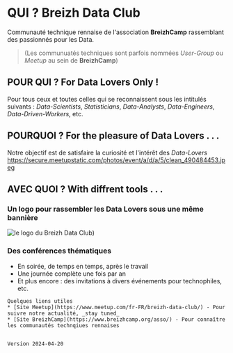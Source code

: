 
# QUI ?  Breizh Data Club

Communauté technique rennaise de l'association **BreizhCamp** rassemblant des passionnés pour les Data.
> (Les communuatés techniques sont parfois nommées _User-Group_ ou _Meetup_ au sein de **BreizhCamp**)

## POUR QUI ?  For Data Lovers Only ! 

Pour tous ceux et toutes celles qui se reconnaissent sous les intitulés suivants :
_Data-Scientists_, _Statisticians_, _Data-Analysts_, _Data-Engineers_, _Data-Driven-Workers_, etc. 

## POURQUOI ?  For the pleasure of Data Lovers . . . 

Notre objectif est de satisfaire la curiosité et l'intérêt des _Data-Lovers_
https://secure.meetupstatic.com/photos/event/a/d/a/5/clean_490484453.jpeg

## AVEC QUOI ?  With diffrent tools . . . 

### Un logo  pour rassembler les Data Lovers sous une même bannière 
![le logo du Breizh Data Club](https://secure.meetupstatic.com/photos/event/a/d/a/5/clean_490484453.jpeg))

### Des conférences thématiques 
* En soirée, de temps en temps, après le travail 
* Une journée complète une fois par an
* Et plus encore : des invitations à divers événements pour technophiles, etc.   


```
Quelques liens utiles  
* [Site Meetup](https://www.meetup.com/fr-FR/breizh-data-club/) - Pour suivre notre actualité, _stay tuned_
* [Site BreizhCamp](https://www.breizhcamp.org/asso/) - Pour connaître les communautés technqiues rennaises


Version 2024-04-20
